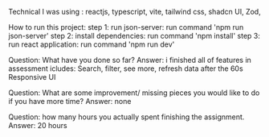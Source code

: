 Technical I was using : reactjs, typescript, vite, tailwind css, shadcn UI, Zod,

How to run this project:
step 1: run json-server: run command 'npm run json-server'
step 2: install dependencies: run command 'npm install'
step 3: run react application: run command 'npm run dev'

Question: What have you done so far?
Answer: i finished all of features in assessment icludes:
Search, filter, see more, refresh data after the 60s
Responsive UI

Question: What are some improvement/ missing pieces you would like to do if you have more time?
Answer: none

Question: how many hours you actually spent finishing the assignment.
Answer: 20 hours
